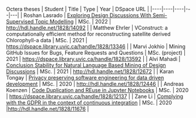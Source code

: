 Octera theses
| Student | Title | Type | Year | DSpace URL |
|----|----|----|---|---|
| Roshan Lasrado | [Exploring Design Discussions With Semi-Supervised Topic Modelling](https://dspace.library.uvic.ca/bitstream/handle/1828/14092/Lasrado_Roshan_MSc_2022.pdf?sequence=1&isAllowed=y) | MSc. | 2022 | http://hdl.handle.net/1828/14092 |
| Matthew Ehrler | VConstruct: a computationally efficient method for reconstructing satellite derived Chlorophyll-a data | MSc. | 2021 | https://dspace.library.uvic.ca/handle/1828/13346 |
| Marvi Jokhio | Mining GitHub Issues for Bugs, Feature Requests and Questions | MSc. (project) | 2021 | https://dspace.library.uvic.ca/handle/1828/13592 |
| Alvi Mahadi | [Conclusion Stability for Natural Language Based Mining of Design Discussions](Thesis-AlviMahadi.pdf) | MSc. | 2021 | http://hdl.handle.net/1828/12672 |
| Karan Tongay | [Privacy preserving software engineering for data driven development](Privacy_preserving_software_engineering_for_data_driven_development.pdf) | MSc. | 2020 | http://hdl.handle.net/1828/12446 |
| Andreas Koenzen | [Code Duplication and REuse in Jupyter Notebooks](https://dspace.library.uvic.ca/handle/1828/12137) | MSc. | 2020 | https://dspace.library.uvic.ca/handle/1828/12137 |
| Zane Li | [Complying with the GDPR in the context of continuous integration](Ze_Shi_Li_MSc_2020.pdf) | MSc. | 2020 |http://hdl.handle.net/1828/11676 | 
